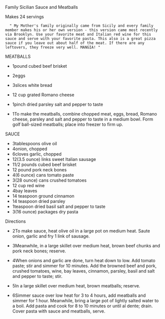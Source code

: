 Family Sicilian Sauce and Meatballs

Makes 24 servings  

      " My Mother's family originally came from Sicily and every family member makes his or her own version - this version came most recently via Brooklyn. Use your favorite meat and Italian red wine for this sauce and serve with your favorite pasta. This also is a great pizza sauce if you leave out about half of the meat. If there are any leftovers, they freeze very well. MANGIA! "

MEATBALLS

- 1pound cubed beef brisket 
- 2eggs 
- 3slices white bread 
- 12 cup grated Romano cheese 
- 1pinch dried parsley 
 salt and pepper to taste 

- 1To make the meatballs, combine chopped meat, eggs, bread, Romano cheese, parsley and salt and pepper to taste in a medium bowl. Form golf ball-sized meatballs; place into freezer to firm up. 

SAUCE

- 3tablespoons olive oil 
- 4onion, chopped 
- 6cloves garlic, chopped 
- 12(3.5 ounce) links sweet Italian sausage 
- 11/2 pounds cubed beef brisket 
- 12 pound pork neck bones 
- 4(6 ounce) cans tomato paste 
- 3(28 ounce) cans crushed tomatoes 
- 12 cup red wine 
- 4bay leaves 
- 14 teaspoon ground cinnamon 
- 14 teaspoon dried parsley 
- 1teaspoon dried basil 
 salt and pepper to taste 
- 3(16 ounce) packages dry pasta 
 

 Directions     

- 2To make sauce, heat olive oil in a large pot on medium heat. Saute onion, garlic and fry 1 link of sausage. 

- 3Meanwhile, in a large skillet over medium heat, brown beef chunks and pork neck bones; reserve. 

- 4When onions and garlic are done, turn heat down to low. Add tomato paste; stir and simmer for 10 minutes. Add the browned beef and pork, crushed tomatoes, wine, bay leaves, cinnamon, parsley, basil and salt and pepper to taste; stir. 

- 5In a large skillet over medium heat, brown meatballs; reserve. 

- 6Simmer sauce over low heat for 3 to 4 hours, add meatballs and simmer for 1 hour. Meanwhile, bring a large pot of lightly salted water to a boil. Add pasta and cook for 8 to 10 minutes or until al dente; drain. Cover pasta with sauce and meatballs, serve. 
 
